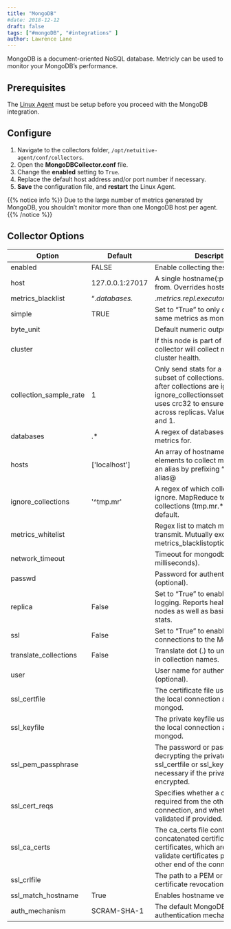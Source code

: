 ```yaml
---
title: "MongoDB"
#date: 2018-12-12
draft: false
tags: ["#mongoDB", "#integrations" ]
author: Lawrence Lane
---
```

 MongoDB is a document-oriented NoSQL database. Metricly can be used to monitor your MongoDB’s performance.

## Prerequisites

The [Linux Agent][1] must be setup before you proceed with the MongoDB integration.

## Configure

1. Navigate to the collectors folder, `/opt/netuitive-agent/conf/collectors`.
2. Open the **MongoDBCollector.conf** file.
3. Change the **enabled** setting to `True`.
4. Replace the default host address and/or port number if necessary.
5. **Save** the configuration file, and **restart** the Linux Agent.

{{% notice info %}}
Due to the large number of metrics generated by MongoDB, you shouldn’t monitor more than one MongoDB host per agent.
{{% /notice %}}

## Collector Options

| Option                 | Default                                                                                                                                                | Description                                                                                                                                                                                                                |
|------------------------|--------------------------------------------------------------------------------------------------------------------------------------------------------|----------------------------------------------------------------------------------------------------------------------------------------------------------------------------------------------------------------------------|
| enabled                | FALSE                                                                                                                                                  | Enable collecting these metrics.                                                                                                                                                                                           |
| host                   | 127.0.0.1:27017                                                                                                                                        | A single hostname(:port) to collect from. Overrides hosts.                                                                                                                                                                 |
| metrics_blacklist      | “.*databases.*|.*metrics.repl.executor.shuttingDown.*|.*storageEngine.*|.*writeBacksQueued.*|.*mem.supported.*|.*tcmallocformattedString.*|^percent.*” | Regex list to match metrics to block. Mutually exclusive with metrics_whitelistoption.                                                                                                                                     |
| simple                 | TRUE                                                                                                                                                   | Set to “True” to only collect the same metrics as mongostat.                                                                                                                                                               |
| byte_unit              |                                                                                                                                                        | Default numeric output(s).                                                                                                                                                                                                 |
| cluster                |                                                                                                                                                        | If this node is part of a cluster, the collector will collect metrics on the cluster health.                                                                                                                               |
| collection_sample_rate | 1                                                                                                                                                      | Only send stats for a consistent subset of collections. This is applied after collections are ignored via the ignore_collectionssetting. Sampling uses crc32 to ensure consistency across replicas. Value between 0 and 1. |
| databases              | .*                                                                                                                                                     | A regex of databases to gather metrics for.                                                                                                                                                                                |
| hosts                  | ['localhost']                                                                                                                                          | An array of hostname(:port) elements to collect metrics from. Set an alias by prefixing “host:port” with alias@                                                                                                            |
| ignore_collections     | '^tmp\.mr\'                                                                                                                                            | A regex of which collections to ignore. MapReduce temporary collections (tmp.mr.*)are ignored by default.                                                                                                                  |
| metrics_whitelist      |                                                                                                                                                        | Regex list to match metrics to transmit. Mutually exclusive with metrics_blacklistoption.                                                                                                                                  |
| network_timeout        |                                                                                                                                                        | Timeout for mongodb connection (in milliseconds).                                                                                                                                                                          |
| passwd                 |                                                                                                                                                        | Password for authenticated login (optional).                                                                                                                                                                               |
| replica                | False                                                                                                                                                  | Set to “True” to enable replica set logging. Reports health of individual nodes as well as basic aggregate stats.                                                                                                          |
| ssl                    | False                                                                                                                                                  | Set to “True” to enable SSL connections to the MongoDB server.                                                                                                                                                             |
| translate_collections  | False                                                                                                                                                  | Translate dot (.) to underscores (_) in collection names.                                                                                                                                                                  |
| user                   |                                                                                                                                                        | User name for authenticated login (optional).                                                                                                                                                                              |
| ssl_certfile           |                                                                                                                                                        | The certificate file used to identify the local connection against mongod.
| ssl_keyfile            |																			  | The private keyfile used to identify the local connection against mongod.
| ssl_pem_passphrase     |																			  | The password or passphrase for decrypting the private key in ssl_certfile or ssl_keyfile. Only necessary if the private key is encrypted.
| ssl_cert_reqs          |																			  | Specifies whether a certificate is required from the other side of the connection, and whether it will be validated if provided.
| ssl_ca_certs           |																			  | The ca_certs file contains a set of concatenated certification authority certificates, which are used to validate certificates passed from the other end of the connection.
| ssl_crlfile            |																			  | The path to a PEM or DER formatted certificate revocation list.
| ssl_match_hostname     | True																			  | Enables hostname verification.
| auth_mechanism         | SCRAM-SHA-1																		  | The default MongoDB authentication mechanism.

[1]: /integrations/agents/linux-agent
